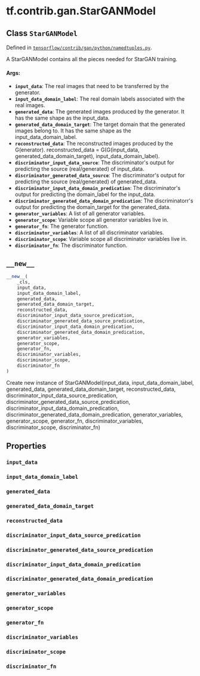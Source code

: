 <div itemscope itemtype="http://developers.google.com/ReferenceObject">
<meta itemprop="name" content="tf.contrib.gan.StarGANModel" />
<meta itemprop="path" content="Stable" />
<meta itemprop="property" content="input_data"/>
<meta itemprop="property" content="input_data_domain_label"/>
<meta itemprop="property" content="generated_data"/>
<meta itemprop="property" content="generated_data_domain_target"/>
<meta itemprop="property" content="reconstructed_data"/>
<meta itemprop="property" content="discriminator_input_data_source_predication"/>
<meta itemprop="property" content="discriminator_generated_data_source_predication"/>
<meta itemprop="property" content="discriminator_input_data_domain_predication"/>
<meta itemprop="property" content="discriminator_generated_data_domain_predication"/>
<meta itemprop="property" content="generator_variables"/>
<meta itemprop="property" content="generator_scope"/>
<meta itemprop="property" content="generator_fn"/>
<meta itemprop="property" content="discriminator_variables"/>
<meta itemprop="property" content="discriminator_scope"/>
<meta itemprop="property" content="discriminator_fn"/>
<meta itemprop="property" content="__new__"/>
</div>

# tf.contrib.gan.StarGANModel

## Class `StarGANModel`





Defined in [`tensorflow/contrib/gan/python/namedtuples.py`](/code/stable/tensorflow/contrib/gan/python/namedtuples.py).

A StarGANModel contains all the pieces needed for StarGAN training.

#### Args:

* <b>`input_data`</b>: The real images that need to be transferred by the generator.
* <b>`input_data_domain_label`</b>: The real domain labels associated with the real
    images.
* <b>`generated_data`</b>: The generated images produced by the generator. It has the
    same shape as the input_data.
* <b>`generated_data_domain_target`</b>: The target domain that the generated images
    belong to. It has the same shape as the input_data_domain_label.
* <b>`reconstructed_data`</b>: The reconstructed images produced by the G(enerator).
    reconstructed_data = G(G(input_data, generated_data_domain_target),
    input_data_domain_label).
* <b>`discriminator_input_data_source`</b>: The discriminator's output for predicting
    the source (real/generated) of input_data.
* <b>`discriminator_generated_data_source`</b>: The discriminator's output for
    predicting the source (real/generated) of  generated_data.
* <b>`discriminator_input_data_domain_predication`</b>: The discriminator's output for
    predicting the domain_label for the input_data.
* <b>`discriminator_generated_data_domain_predication`</b>: The discriminatorr's output
    for predicting the domain_target for the generated_data.
* <b>`generator_variables`</b>: A list of all generator variables.
* <b>`generator_scope`</b>: Variable scope all generator variables live in.
* <b>`generator_fn`</b>: The generator function.
* <b>`discriminator_variables`</b>: A list of all discriminator variables.
* <b>`discriminator_scope`</b>: Variable scope all discriminator variables live in.
* <b>`discriminator_fn`</b>: The discriminator function.

<h2 id="__new__"><code>__new__</code></h2>

``` python
__new__(
    _cls,
    input_data,
    input_data_domain_label,
    generated_data,
    generated_data_domain_target,
    reconstructed_data,
    discriminator_input_data_source_predication,
    discriminator_generated_data_source_predication,
    discriminator_input_data_domain_predication,
    discriminator_generated_data_domain_predication,
    generator_variables,
    generator_scope,
    generator_fn,
    discriminator_variables,
    discriminator_scope,
    discriminator_fn
)
```

Create new instance of StarGANModel(input_data, input_data_domain_label, generated_data, generated_data_domain_target, reconstructed_data, discriminator_input_data_source_predication, discriminator_generated_data_source_predication, discriminator_input_data_domain_predication, discriminator_generated_data_domain_predication, generator_variables, generator_scope, generator_fn, discriminator_variables, discriminator_scope, discriminator_fn)



## Properties

<h3 id="input_data"><code>input_data</code></h3>



<h3 id="input_data_domain_label"><code>input_data_domain_label</code></h3>



<h3 id="generated_data"><code>generated_data</code></h3>



<h3 id="generated_data_domain_target"><code>generated_data_domain_target</code></h3>



<h3 id="reconstructed_data"><code>reconstructed_data</code></h3>



<h3 id="discriminator_input_data_source_predication"><code>discriminator_input_data_source_predication</code></h3>



<h3 id="discriminator_generated_data_source_predication"><code>discriminator_generated_data_source_predication</code></h3>



<h3 id="discriminator_input_data_domain_predication"><code>discriminator_input_data_domain_predication</code></h3>



<h3 id="discriminator_generated_data_domain_predication"><code>discriminator_generated_data_domain_predication</code></h3>



<h3 id="generator_variables"><code>generator_variables</code></h3>



<h3 id="generator_scope"><code>generator_scope</code></h3>



<h3 id="generator_fn"><code>generator_fn</code></h3>



<h3 id="discriminator_variables"><code>discriminator_variables</code></h3>



<h3 id="discriminator_scope"><code>discriminator_scope</code></h3>



<h3 id="discriminator_fn"><code>discriminator_fn</code></h3>





